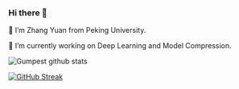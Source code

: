 ### Hi there 👋

💬 I’m Zhang Yuan from Peking University.

🌱 I’m currently working on Deep Learning and Model Compression.

<!--
**Gumpest/Gumpest** is a ✨ _special_ ✨ repository because its `README.md` (this file) appears on your GitHub profile.

Here are some ideas to get you started:

🔭 I’m currently working on Deep Learning and Model Compression.
- 🌱 I’m currently learning ...
- 👯 I’m looking to collaborate on ...
- 🤔 I’m looking for help with ...
- 💬 Ask me about ...
- 📫 How to reach me: ...
- 😄 Pronouns: ...
- ⚡ Fun fact: ...
-->
![Gumpest github stats](https://github-readme-stats.vercel.app/api?username=Gumpest&show_icons=true&theme=prussian&count_private=true)

[![GitHub Streak](http://github-readme-streak-stats.herokuapp.com?user=Gumpest&theme=dark&hide_border=true&date_format=M%20j%5B%2C%20Y%5D)](https://git.io/streak-stats)
